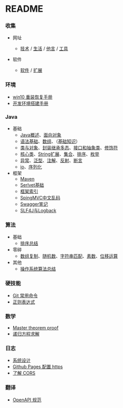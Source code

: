 # README

### 收集

- 网址
    - [技术](https://dynalist.io/d/FKSHKYjn62yM5sMS5_IeiyqF#z=XXrhJliQk3DyHTdRnz5FNAq8)  /  [生活](https://dynalist.io/d/FKSHKYjn62yM5sMS5_IeiyqF#z=eTD92D6za2ItaF1wbwTc8eqR)  /  [他言](https://dynalist.io/d/FKSHKYjn62yM5sMS5_IeiyqF#z=jiNtA-SJ0l9_xPYbjOw2Nmj6)  /  [工具](https://dynalist.io/d/FKSHKYjn62yM5sMS5_IeiyqF#z=K5YSptvfg1WgCsi_iAnDJBUC)

- 软件
    - [软件](https://dynalist.io/d/8azEbSlaQ8kc-P4I8FzpkYRI)  /   [扩展](https://dynalist.io/d/fjmwJujCwx51ycAz6tHt0-7v)

### 环境

- [win10 重装恢复手册](?conf/win10-重装恢复手册.md)
- [开发环境搭建手册](?conf/开发环境搭建手册.md)  

### Java

- 基础
    - [Java概述](?java/Java-概述.md)、[面向对象](?java/面向对象编程概念.md)
    - [语法基础](?java/Java-语法基础.md)、[数组](?java/Java-数组和arrays类.md)、（[基础知识](?java/Java-基础知识.md)）
    - [类与对象](?java/Java-类与对象.md)、[封装继承多态](?java/Java-封装-继承-多态.md)、[接口和抽象类](?java/Java-接口-抽象类-内部类.md)、[修饰符](?java/Java-修饰符.md)
    - [核心类](?java/Java-核心类.md)、[String扩展](?java/String-扩展.md)、[集合](?java/Java-集合.md)、[排序](?java/Java-排序.md)、[枚举](?java/Java-枚举.md)
    - [异常](?java/Java-异常.md)、[泛型](?java/Java-泛型.md)、[注解](?java/Java-注解.md)、[反射](?java/Java-反射.md)、[断言](?java/Java-断言.md)
    - [io](?java/Java-io.md)、[序列化](?java/Java-序列化.md)
- 框架
    - [Maven](?java/Maven.md)
    - [Serlvet基础](?java/Java-Servlet.md)
    - [框架索引](?java/java-framework.md)
    - [SpingMVC中文乱码](?java/springmvc-encoding.md)
    - [Swagger笔记](?java/Swagger笔记.md)
    - [SLF4J与Logback](?java/SLF4J-Logback.md)

### 算法
- 基础
    - [排序总结](?algorithm/排序总结.md)
- 零碎
    - [数组复制](?algorithm/数组复制.md)、[随机数](?algorithm/随机数.md)、[字符串匹配](?algorithm/字符串匹配.md)、[素数](?algorithm/素数.md)、[位移运算](?algorithm/位移运算.md)
- 其他
    - [操作系统算法总结](?algorithm/操作系统算法总结.md)



### 硬技能

- [Git 常用命令](?hard-skills/Git-常用命令.md)     
- [正则表达式](?hard-skills/正则表达式.md)

### 数学

- [Master theorem proof](?math/Master_theorem_proof.md)
- [递归方程求解](?math/递归方程求解.md)

### 日志

- [系统设计](?diary/系统设计.md)
- [Github Pages 配置 https](?note/Github-Pages-配置-https.md)
- [了解 CORS](?note/了解-CORS.md)

### 翻译

- [OpenAPI 规范](?translation/OpenAPISpecificationZh.md)

